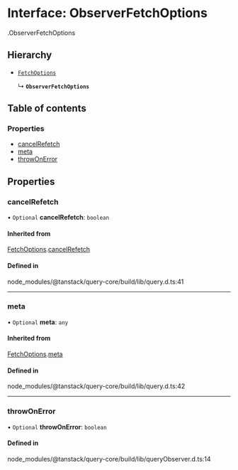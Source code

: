 # Interface: ObserverFetchOptions

[<internal>](../wiki/%3Cinternal%3E).ObserverFetchOptions

## Hierarchy

- [`FetchOptions`](../wiki/%3Cinternal%3E.FetchOptions)

  ↳ **`ObserverFetchOptions`**

## Table of contents

### Properties

- [cancelRefetch](../wiki/%3Cinternal%3E.ObserverFetchOptions#cancelrefetch)
- [meta](../wiki/%3Cinternal%3E.ObserverFetchOptions#meta)
- [throwOnError](../wiki/%3Cinternal%3E.ObserverFetchOptions#throwonerror)

## Properties

### cancelRefetch

• `Optional` **cancelRefetch**: `boolean`

#### Inherited from

[FetchOptions](../wiki/%3Cinternal%3E.FetchOptions).[cancelRefetch](../wiki/%3Cinternal%3E.FetchOptions#cancelrefetch)

#### Defined in

node_modules/@tanstack/query-core/build/lib/query.d.ts:41

___

### meta

• `Optional` **meta**: `any`

#### Inherited from

[FetchOptions](../wiki/%3Cinternal%3E.FetchOptions).[meta](../wiki/%3Cinternal%3E.FetchOptions#meta)

#### Defined in

node_modules/@tanstack/query-core/build/lib/query.d.ts:42

___

### throwOnError

• `Optional` **throwOnError**: `boolean`

#### Defined in

node_modules/@tanstack/query-core/build/lib/queryObserver.d.ts:14
